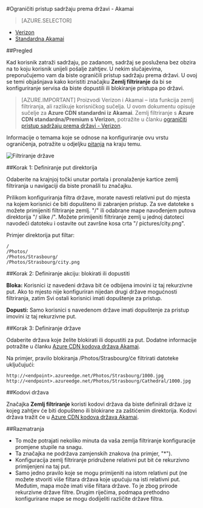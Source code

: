 <properties
    pageTitle="Ograničiti pristup sadržaju Azure CDN prema državi | Microsoft Azure"
    description="Saznajte kako ograničiti pristup sadržaju Azure CDN pomoću značajke zemlj filtriranje."
    services="cdn"
    documentationCenter=""
    authors="camsoper, rli"
    manager="akucer"
    editor=""/>

<tags
    ms.service="cdn"
    ms.workload="tbd"
    ms.tgt_pltfrm="na"
    ms.devlang="na"
    ms.topic="article"
    ms.date="10/14/2016"
    ms.author="Lichard"/>

#<a name="restrict-access-to-your-content-by-country---akamai"></a>Ograničiti pristup sadržaju prema državi - Akamai

> [AZURE.SELECTOR]
- [Verizon](cdn-restrict-access-by-country.md)
- [Standardna Akamai](cdn-restrict-access-by-country-akamai.md)

##<a name="overview"></a>Pregled

Kad korisnik zatraži sadržaju, po zadanom, sadržaj se poslužena bez obzira na to koju korisnik unijeli pošalje zahtjev. U nekim slučajevima, preporučujemo vam da biste ograničili pristup sadržaju prema državi. U ovoj se temi objašnjava kako koristiti značajku **Zemlj filtriranje** da bi se konfiguriranje servisa da biste dopustili ili blokiranje pristupa po državi.

> [AZURE.IMPORTANT] Proizvodi Verizon i Akamai – ista funkcija zemlj filtriranja, ali razlikuje korisničkog sučelja. U ovom dokumentu opisuje sučelje za **Azure CDN standardni iz Akamai**. Zemlj filtriranje s **Azure CDN standardna/Premium s Verizon**, potražite u članku [ograničiti pristup sadržaju prema državi - Verizon](cdn-restrict-access-by-country.md).

Informacije o temama koje se odnose na konfiguriranje ovu vrstu ograničenja, potražite u odjeljku [pitanja](cdn-restrict-access-by-country.md#considerations) na kraju temu.  

![Filtriranje države](./media/cdn-filtering/cdn-country-filtering-akamai.png)

##<a name="step-1-define-the-directory-path"></a>Korak 1: Definiranje put direktorija

Odaberite na krajnjoj točki unutar portala i pronalaženje kartice zemlj filtriranja u navigaciji da biste pronašli tu značajku.

Prilikom konfiguriranja filtra države, morate navesti relativni put do mjesta na kojem korisnici će biti dopušteno ili zabranjen pristup. Za sve datoteke s možete primijeniti filtriranje zemlj. "/" ili odabrane mape navođenjem putova direktorija "/ slike /". Možete primijeniti filtriranje zemlj u jednoj datoteci navodeći datoteku i ostavite out završne kosa crta "/ pictures/city.png".

Primjer direktorija put filtar:

    /                                 
    /Photos/
    /Photos/Strasbourg/
    /Photos/Strasbourg/city.png

##<a name="step-2-define-the-action-block-or-allow"></a>Korak 2: Definiranje akciju: blokirati ili dopustiti

**Bloka:** Korisnici iz navedeni država bit će odbijena imovini iz taj rekurzivne put. Ako to mjesto nije konfiguriran nijedan drugi države mogućnosti filtriranja, zatim Svi ostali korisnici imati dopuštenje za pristup.

**Dopusti:** Samo korisnici s navedenom države imati dopuštenje za pristup imovini iz taj rekurzivne put.

##<a name="step-3-define-the-countries"></a>Korak 3: Definiranje države

Odaberite država koje želite blokirati ili dopustiti za put. Dodatne informacije potražite u članku [Azure CDN kodova država Akamai](https://msdn.microsoft.com/library/mt761717.aspx).

Na primjer, pravilo blokiranja /Photos/Strasbourg/će filtrirati datoteke uključujući:

    http://<endpoint>.azureedge.net/Photos/Strasbourg/1000.jpg
    http://<endpoint>.azureedge.net/Photos/Strasbourg/Cathedral/1000.jpg


##<a name="country-codes"></a>Kodovi država

Značajka **Zemlj filtriranje** koristi kodovi država da biste definirali države iz kojeg zahtjev će biti dopušteno ili blokirane za zaštićenim direktorija. Kodovi država tražit će u [Azure CDN kodova država Akamai](https://msdn.microsoft.com/library/mt761717.aspx). 

##<a id="considerations"></a>Razmatranja

- To može potrajati nekoliko minuta da vaša zemlja filtriranje konfiguracije promjene stupile na snagu.
- Ta značajka ne podržava zamjenskih znakova (na primjer, "*").
- Konfiguracija zemlj filtriranje pridružene relativni put bit će rekurzivno primijenjeni na taj put.
- Samo jedno pravilo koje se mogu primijeniti na istom relativni put (ne možete stvoriti više filtara država koje upućuju na isti relativni put. Međutim, mapa može imati više filtara države. To je zbog prirode rekurzivne države filtre. Drugim riječima, podmapa prethodno konfigurirane mape se mogu dodijeliti različite države filtra.


